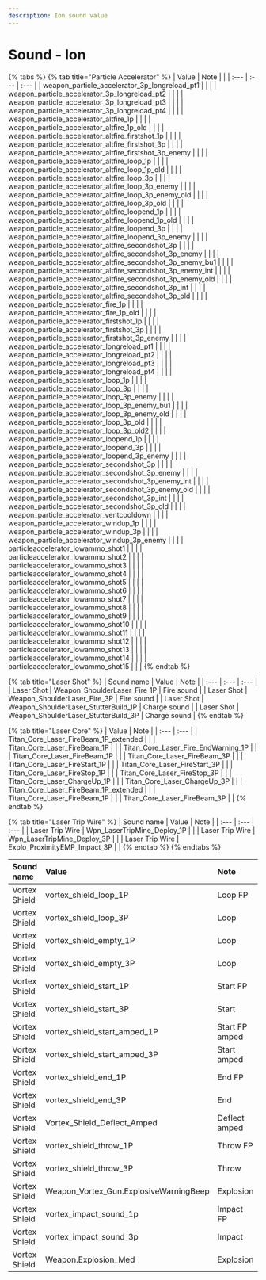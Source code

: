 ```yaml
---
description: Ion sound value
---
```


# Sound - Ion

{% tabs %}
{% tab title="Particle Accelerator" %}
| Value | Note |  |
| :--- | :--- | :--- |
| weapon\_particle\_accelerator\_3p\_longreload\_pt1 |  |  |
| weapon\_particle\_accelerator\_3p\_longreload\_pt2 |  |  |
| weapon\_particle\_accelerator\_3p\_longreload\_pt3 |  |  |
| weapon\_particle\_accelerator\_3p\_longreload\_pt4 |  |  |
| weapon\_particle\_accelerator\_altfire\_1p |  |  |
| weapon\_particle\_accelerator\_altfire\_1p\_old |  |  |
| weapon\_particle\_accelerator\_altfire\_firstshot\_1p |  |  |
| weapon\_particle\_accelerator\_altfire\_firstshot\_3p |  |  |
| weapon\_particle\_accelerator\_altfire\_firstshot\_3p\_enemy |  |  |
| weapon\_particle\_accelerator\_altfire\_loop\_1p |  |  |
| weapon\_particle\_accelerator\_altfire\_loop\_1p\_old |  |  |
| weapon\_particle\_accelerator\_altfire\_loop\_3p |  |  |
| weapon\_particle\_accelerator\_altfire\_loop\_3p\_enemy |  |  |
| weapon\_particle\_accelerator\_altfire\_loop\_3p\_enemy\_old |  |  |
| weapon\_particle\_accelerator\_altfire\_loop\_3p\_old |  |  |
| weapon\_particle\_accelerator\_altfire\_loopend\_1p |  |  |
| weapon\_particle\_accelerator\_altfire\_loopend\_1p\_old |  |  |
| weapon\_particle\_accelerator\_altfire\_loopend\_3p |  |  |
| weapon\_particle\_accelerator\_altfire\_loopend\_3p\_enemy |  |  |
| weapon\_particle\_accelerator\_altfire\_secondshot\_3p |  |  |
| weapon\_particle\_accelerator\_altfire\_secondshot\_3p\_enemy |  |  |
| weapon\_particle\_accelerator\_altfire\_secondshot\_3p\_enemy\_bu1 |  |  |
| weapon\_particle\_accelerator\_altfire\_secondshot\_3p\_enemy\_int |  |  |
| weapon\_particle\_accelerator\_altfire\_secondshot\_3p\_enemy\_old |  |  |
| weapon\_particle\_accelerator\_altfire\_secondshot\_3p\_int |  |  |
| weapon\_particle\_accelerator\_altfire\_secondshot\_3p\_old |  |  |
| weapon\_particle\_accelerator\_fire\_1p |  |  |
| weapon\_particle\_accelerator\_fire\_1p\_old |  |  |
| weapon\_particle\_accelerator\_firstshot\_1p |  |  |
| weapon\_particle\_accelerator\_firstshot\_3p |  |  |
| weapon\_particle\_accelerator\_firstshot\_3p\_enemy |  |  |
| weapon\_particle\_accelerator\_longreload\_pt1 |  |  |
| weapon\_particle\_accelerator\_longreload\_pt2 |  |  |
| weapon\_particle\_accelerator\_longreload\_pt3 |  |  |
| weapon\_particle\_accelerator\_longreload\_pt4 |  |  |
| weapon\_particle\_accelerator\_loop\_1p |  |  |
| weapon\_particle\_accelerator\_loop\_3p |  |  |
| weapon\_particle\_accelerator\_loop\_3p\_enemy |  |  |
| weapon\_particle\_accelerator\_loop\_3p\_enemy\_bu1 |  |  |
| weapon\_particle\_accelerator\_loop\_3p\_enemy\_old |  |  |
| weapon\_particle\_accelerator\_loop\_3p\_old |  |  |
| weapon\_particle\_accelerator\_loop\_3p\_old2 |  |  |
| weapon\_particle\_accelerator\_loopend\_1p |  |  |
| weapon\_particle\_accelerator\_loopend\_3p |  |  |
| weapon\_particle\_accelerator\_loopend\_3p\_enemy |  |  |
| weapon\_particle\_accelerator\_secondshot\_3p |  |  |
| weapon\_particle\_accelerator\_secondshot\_3p\_enemy |  |  |
| weapon\_particle\_accelerator\_secondshot\_3p\_enemy\_int |  |  |
| weapon\_particle\_accelerator\_secondshot\_3p\_enemy\_old |  |  |
| weapon\_particle\_accelerator\_secondshot\_3p\_int |  |  |
| weapon\_particle\_accelerator\_secondshot\_3p\_old |  |  |
| weapon\_particle\_accelerator\_ventcooldown |  |  |
| weapon\_particle\_accelerator\_windup\_1p |  |  |
| weapon\_particle\_accelerator\_windup\_3p |  |  |
| weapon\_particle\_accelerator\_windup\_3p\_enemy |  |  |
| particleaccelerator\_lowammo\_shot1 |  |  |
| particleaccelerator\_lowammo\_shot2 |  |  |
| particleaccelerator\_lowammo\_shot3 |  |  |
| particleaccelerator\_lowammo\_shot4 |  |  |
| particleaccelerator\_lowammo\_shot5 |  |  |
| particleaccelerator\_lowammo\_shot6 |  |  |
| particleaccelerator\_lowammo\_shot7 |  |  |
| particleaccelerator\_lowammo\_shot8 |  |  |
| particleaccelerator\_lowammo\_shot9 |  |  |
| particleaccelerator\_lowammo\_shot10 |  |  |
| particleaccelerator\_lowammo\_shot11 |  |  |
| particleaccelerator\_lowammo\_shot12 |  |  |
| particleaccelerator\_lowammo\_shot13 |  |  |
| particleaccelerator\_lowammo\_shot14 |  |  |
| particleaccelerator\_lowammo\_shot15 |  |  |
{% endtab %}

{% tab title="Laser Shot" %}
| Sound name | Value | Note |
| :--- | :--- | :--- |
| Laser Shot | Weapon\_ShoulderLaser\_Fire\_1P | Fire sound |
| Laser Shot | Weapon\_ShoulderLaser\_Fire\_3P | Fire sound |
| Laser Shot | Weapon\_ShoulderLaser\_StutterBuild\_1P | Charge sound |
| Laser Shot | Weapon\_ShoulderLaser\_StutterBuild\_3P | Charge sound |
{% endtab %}

{% tab title="Laser Core" %}
| Value | Note |
| :--- | :--- |
| Titan\_Core\_Laser\_FireBeam\_1P\_extended |  |
| Titan\_Core\_Laser\_FireBeam\_1P |  |
| Titan\_Core\_Laser\_Fire\_EndWarning\_1P |  |
| Titan\_Core\_Laser\_FireBeam\_1P |  |
| Titan\_Core\_Laser\_FireBeam\_3P |  |
| Titan\_Core\_Laser\_FireStart\_1P |  |
| Titan\_Core\_Laser\_FireStart\_3P |  |
| Titan\_Core\_Laser\_FireStop\_1P |  |
| Titan\_Core\_Laser\_FireStop\_3P |  |
| Titan\_Core\_Laser\_ChargeUp\_1P |  |
| Titan\_Core\_Laser\_ChargeUp\_3P |  |
| Titan\_Core\_Laser\_FireBeam\_1P\_extended |  |
| Titan\_Core\_Laser\_FireBeam\_1P |  |
| Titan\_Core\_Laser\_FireBeam\_3P |  |
{% endtab %}

{% tab title="Laser Trip Wire" %}
| Sound name | Value | Note |
| :--- | :--- | :--- |
| Laser Trip Wire | Wpn\_LaserTripMine\_Deploy\_1P |  |
| Laser Trip Wire | Wpn\_LaserTripMine\_Deploy\_3P |  |
| Laser Trip Wire | Explo\_ProximityEMP\_Impact\_3P |  |
{% endtab %}
{% endtabs %}

| Sound name | Value | Note |
| :--- | :--- | :--- |
| Vortex Shield | vortex\_shield\_loop\_1P | Loop FP |
| Vortex Shield | vortex\_shield\_loop\_3P | Loop |
| Vortex Shield | vortex\_shield\_empty\_1P | Loop |
| Vortex Shield | vortex\_shield\_empty\_3P | Loop |
| Vortex Shield | vortex\_shield\_start\_1P | Start FP |
| Vortex Shield | vortex\_shield\_start\_3P | Start |
| Vortex Shield | vortex\_shield\_start\_amped\_1P | Start FP amped |
| Vortex Shield | vortex\_shield\_start\_amped\_3P | Start amped |
| Vortex Shield | vortex\_shield\_end\_1P | End FP |
| Vortex Shield | vortex\_shield\_end\_3P | End |
| Vortex Shield | Vortex\_Shield\_Deflect\_Amped | Deflect amped |
| Vortex Shield | vortex\_shield\_throw\_1P | Throw FP |
| Vortex Shield | vortex\_shield\_throw\_3P | Throw |
| Vortex Shield | Weapon\_Vortex\_Gun.ExplosiveWarningBeep | Explosion |
| Vortex Shield | vortex\_impact\_sound\_1p | Impact FP |
| Vortex Shield | vortex\_impact\_sound\_3p | Impact |
| Vortex Shield | Weapon.Explosion\_Med | Explosion |


